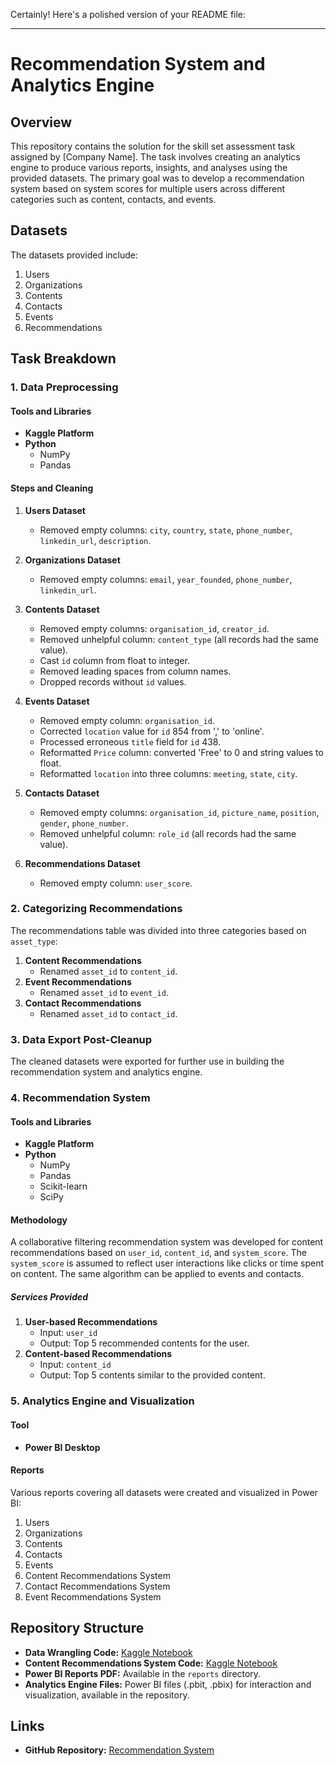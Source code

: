 Certainly! Here's a polished version of your README file:

---

# Recommendation System and Analytics Engine

## Overview

This repository contains the solution for the skill set assessment task assigned by [Company Name]. The task involves creating an analytics engine to produce various reports, insights, and analyses using the provided datasets. The primary goal was to develop a recommendation system based on system scores for multiple users across different categories such as content, contacts, and events.

## Datasets

The datasets provided include:
1. Users
2. Organizations
3. Contents
4. Contacts
5. Events
6. Recommendations

## Task Breakdown

### 1. Data Preprocessing

#### Tools and Libraries
- **Kaggle Platform**
- **Python**
  - NumPy
  - Pandas

#### Steps and Cleaning

1. **Users Dataset**
   - Removed empty columns: `city`, `country`, `state`, `phone_number`, `linkedin_url`, `description`.

2. **Organizations Dataset**
   - Removed empty columns: `email`, `year_founded`, `phone_number`, `linkedin_url`.

3. **Contents Dataset**
   - Removed empty columns: `organisation_id`, `creator_id`.
   - Removed unhelpful column: `content_type` (all records had the same value).
   - Cast `id` column from float to integer.
   - Removed leading spaces from column names.
   - Dropped records without `id` values.

4. **Events Dataset**
   - Removed empty column: `organisation_id`.
   - Corrected `location` value for `id` 854 from ',' to 'online'.
   - Processed erroneous `title` field for `id` 438.
   - Reformatted `Price` column: converted 'Free' to 0 and string values to float.
   - Reformatted `location` into three columns: `meeting`, `state`, `city`.

5. **Contacts Dataset**
   - Removed empty columns: `organisation_id`, `picture_name`, `position`, `gender`, `phone_number`.
   - Removed unhelpful column: `role_id` (all records had the same value).

6. **Recommendations Dataset**
   - Removed empty column: `user_score`.

### 2. Categorizing Recommendations

The recommendations table was divided into three categories based on `asset_type`:
1. **Content Recommendations**
   - Renamed `asset_id` to `content_id`.
2. **Event Recommendations**
   - Renamed `asset_id` to `event_id`.
3. **Contact Recommendations**
   - Renamed `asset_id` to `contact_id`.

### 3. Data Export Post-Cleanup

The cleaned datasets were exported for further use in building the recommendation system and analytics engine.

### 4. Recommendation System

#### Tools and Libraries
- **Kaggle Platform**
- **Python**
  - NumPy
  - Pandas
  - Scikit-learn
  - SciPy

#### Methodology

A collaborative filtering recommendation system was developed for content recommendations based on `user_id`, `content_id`, and `system_score`. The `system_score` is assumed to reflect user interactions like clicks or time spent on content. The same algorithm can be applied to events and contacts.

##### Services Provided
1. **User-based Recommendations**
   - Input: `user_id`
   - Output: Top 5 recommended contents for the user.
2. **Content-based Recommendations**
   - Input: `content_id`
   - Output: Top 5 contents similar to the provided content.

### 5. Analytics Engine and Visualization

#### Tool
- **Power BI Desktop**

#### Reports
Various reports covering all datasets were created and visualized in Power BI:
1. Users
2. Organizations
3. Contents
4. Contacts
5. Events
6. Content Recommendations System
7. Contact Recommendations System
8. Event Recommendations System

## Repository Structure

- **Data Wrangling Code:** [Kaggle Notebook](https://www.kaggle.com/code/swat1563/data-wrangling)
- **Content Recommendations System Code:** [Kaggle Notebook](https://www.kaggle.com/code/swat1563/content-recommendations-system)
- **Power BI Reports PDF:** Available in the `reports` directory.
- **Analytics Engine Files:** Power BI files (.pbit, .pbix) for interaction and visualization, available in the repository.

## Links

- **GitHub Repository:** [Recommendation System](https://github.com/SwAt1563/recommendation-system)


